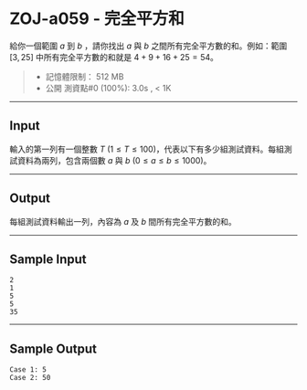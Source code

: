 # ZOJ-a059 - 完全平方和

給你一個範圍 $a$ 到 $b$ ，請你找出 $a$ 與 $b$ 之間所有完全平方數的和。例如：範圍 $[3, 25]$ 中所有完全平方數的和就是 $4 + 9 + 16 + 25  = 54$。

> * 記憶體限制： 512 MB
> * 公開 測資點#0 (100%): 3.0s , < 1K

---
## Input

輸入的第一列有一個整數 $T$ ($1 \le T \le 100$)，代表以下有多少組測試資料。每組測試資料為兩列，包含兩個數 $a$ 與 $b$ ($0 \le a \le b \le 1000$)。

---
## Output

每組測試資料輸出一列，內容為 $a$ 及 $b$ 間所有完全平方數的和。

---
## Sample Input

```
2
1
5
5
35
```

---
## Sample Output

```
Case 1: 5
Case 2: 50
```